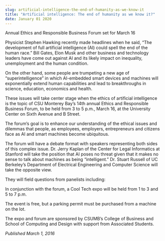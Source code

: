 ```yaml
---
slug: artificial-intelligence-the-end-of-humanity-as-we-know-it
title: "Artificial intelligence: The end of humanity as we know it?"
date: January 01 2020
---
```


 
<p>Annual Ethics and Responsible Business Forum set for March 16</p>
<p>
  Physicist Stephen Hawking recently made headlines when he said, “The
  development of full artificial intelligence &#40;AI&#41; could spell the end
  of the human race.” Bill Gates, Elon Musk and other business and technology
  leaders have come out against AI and its likely impact on inequality,
  unemployment and the human condition.
</p>
<p>
  On the other hand, some people are trumpeting a new age of “superintelligence”
  in which AI&#45;embedded smart devices and machines will exponentially extend
  human capabilities and lead to breakthroughs in science, education, economics
  and health.
</p>
<p>
  These issues will take center stage when the ethics of artificial intelligence
  is the topic of CSU Monterey Bay’s 14th annual Ethics and Responsible Business
  Forum, to be held from 3 to 5 p.m., March 16, at the University Center on
  Sixth Avenue and B Street.
</p>
<p>
  The forum’s goal is to enhance our understanding of the ethical issues and
  dilemmas that people, as employees, employers, entrepreneurs and citizens face
  as AI and smart machines become ubiquitous.
</p>
<p>
  The forum will have a debate format with speakers representing both sides of
  this complex issue. Dr. Jerry Kaplan of the Center for Legal Informatics at
  Stanford will take the position that AI poses no threat given that it makes no
  sense to talk about machines as being “intelligent.” Dr. Stuart Russell of UC
  Berkeley’s Department of Electrical Engineering and Computer Science will take
  the opposite view.
</p>
<p>They will field questions from panelists including:</p>
<p>
  In conjunction with the forum, a Cool Tech expo will be held from 1 to 3 and 5
  to 7 p.m.
</p>
<p>
  The event is free, but a parking permit must be purchased from a machine on
  the lot.
</p>
<p>
  The expo and forum are sponsored by CSUMB’s College of Business and School of
  Computing and Design with support from Associated Students.
</p>
<p><em>Published March 1, 2016</em></p>
 
